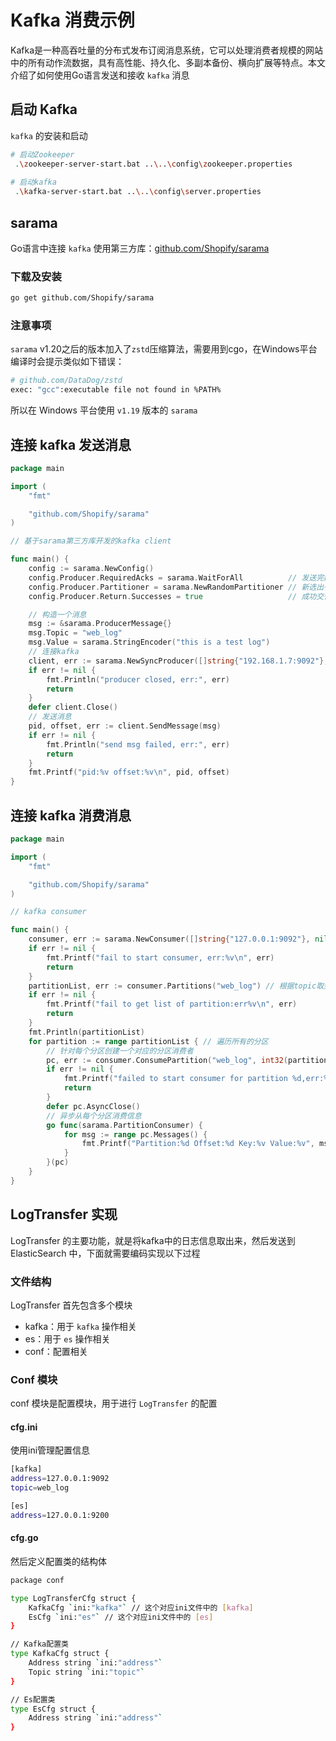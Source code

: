 # Kafka 消费示例

​	Kafka是一种高吞吐量的分布式发布订阅消息系统，它可以处理消费者规模的网站中的所有动作流数据，具有高性能、持久化、多副本备份、横向扩展等特点。本文介绍了如何使用Go语言发送和接收 `kafka` 消息

## 启动 Kafka

 `kafka` 的安装和启动

```bash
# 启动Zookeeper
 .\zookeeper-server-start.bat ..\..\config\zookeeper.properties
 
# 启动kafka
 .\kafka-server-start.bat ..\..\config\server.properties
```

## sarama

Go语言中连接 `kafka` 使用第三方库：[github.com/Shopify/sarama](https://github.com/Shopify/sarama)

### 下载及安装

```bash
go get github.com/Shopify/sarama
```

### 注意事项

`sarama` v1.20之后的版本加入了`zstd`压缩算法，需要用到cgo，在Windows平台编译时会提示类似如下错误：

```bash
# github.com/DataDog/zstd
exec: "gcc":executable file not found in %PATH%
```

所以在 Windows 平台使用 `v1.19` 版本的 `sarama` 

## 连接 kafka 发送消息

```go
package main

import (
	"fmt"

	"github.com/Shopify/sarama"
)

// 基于sarama第三方库开发的kafka client

func main() {
	config := sarama.NewConfig()
	config.Producer.RequiredAcks = sarama.WaitForAll          // 发送完数据需要leader和follow都确认
	config.Producer.Partitioner = sarama.NewRandomPartitioner // 新选出一个partition
	config.Producer.Return.Successes = true                   // 成功交付的消息将在success channel返回

	// 构造一个消息
	msg := &sarama.ProducerMessage{}
	msg.Topic = "web_log"
	msg.Value = sarama.StringEncoder("this is a test log")
	// 连接kafka
	client, err := sarama.NewSyncProducer([]string{"192.168.1.7:9092"}, config)
	if err != nil {
		fmt.Println("producer closed, err:", err)
		return
	}
	defer client.Close()
	// 发送消息
	pid, offset, err := client.SendMessage(msg)
	if err != nil {
		fmt.Println("send msg failed, err:", err)
		return
	}
	fmt.Printf("pid:%v offset:%v\n", pid, offset)
}
```

## 连接 kafka 消费消息

```go
package main

import (
	"fmt"

	"github.com/Shopify/sarama"
)

// kafka consumer

func main() {
	consumer, err := sarama.NewConsumer([]string{"127.0.0.1:9092"}, nil)
	if err != nil {
		fmt.Printf("fail to start consumer, err:%v\n", err)
		return
	}
	partitionList, err := consumer.Partitions("web_log") // 根据topic取到所有的分区
	if err != nil {
		fmt.Printf("fail to get list of partition:err%v\n", err)
		return
	}
	fmt.Println(partitionList)
	for partition := range partitionList { // 遍历所有的分区
		// 针对每个分区创建一个对应的分区消费者
		pc, err := consumer.ConsumePartition("web_log", int32(partition), sarama.OffsetNewest)
		if err != nil {
			fmt.Printf("failed to start consumer for partition %d,err:%v\n", partition, err)
			return
		}
		defer pc.AsyncClose()
		// 异步从每个分区消费信息
		go func(sarama.PartitionConsumer) {
			for msg := range pc.Messages() {
				fmt.Printf("Partition:%d Offset:%d Key:%v Value:%v", msg.Partition, msg.Offset, msg.Key, msg.Value)
			}
		}(pc)
	}
}
```

## LogTransfer 实现

LogTransfer 的主要功能，就是将kafka中的日志信息取出来，然后发送到 ElasticSearch 中，下面就需要编码实现以下过程

### 文件结构

LogTransfer 首先包含多个模块

- kafka：用于 `kafka` 操作相关
- es：用于 `es` 操作相关
- conf：配置相关

### Conf 模块

conf 模块是配置模块，用于进行 `LogTransfer` 的配置

#### cfg.ini

使用ini管理配置信息

```bash
[kafka]
address=127.0.0.1:9092
topic=web_log

[es]
address=127.0.0.1:9200
```

#### cfg.go

然后定义配置类的结构体

```bash
package conf

type LogTransferCfg struct {
	KafkaCfg `ini:"kafka"` // 这个对应ini文件中的 [kafka]
	EsCfg `ini:"es"` // 这个对应ini文件中的 [es]
}

// Kafka配置类
type KafkaCfg struct {
	Address string `ini:"address"`
	Topic string `ini:"topic"`
}

// Es配置类
type EsCfg struct {
	Address string `ini:"address"`
}
```

